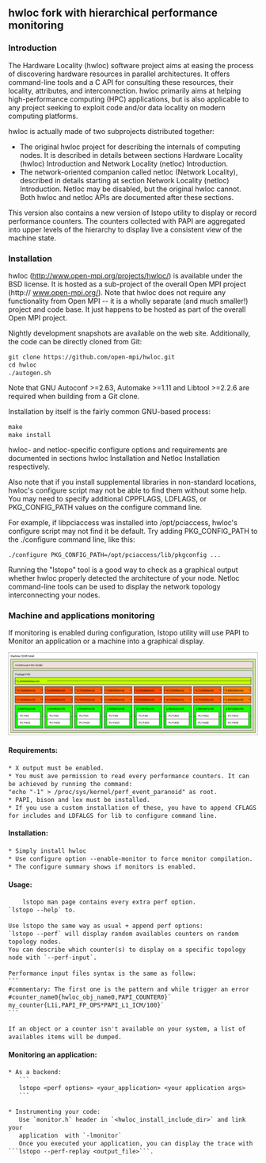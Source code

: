 ## hwloc fork with hierarchical performance monitoring
### Introduction

The Hardware Locality (hwloc) software project aims at easing the process of
discovering hardware resources in parallel architectures. It offers
command-line tools and a C API for consulting these resources, their locality,
attributes, and interconnection. hwloc primarily aims at helping
high-performance computing (HPC) applications, but is also applicable to any
project seeking to exploit code and/or data locality on modern computing
platforms.

hwloc is actually made of two subprojects distributed together:

  * The original hwloc project for describing the internals of computing nodes.
 It is described in details between sections Hardware Locality (hwloc)
 Introduction and Network Locality (netloc) Introduction.
  * The network-oriented companion called netloc (Network Locality), described
 in details starting at section Network Locality (netloc) Introduction.
 Netloc may be disabled, but the original hwloc cannot. Both hwloc and
 netloc APIs are documented after these sections.

This version also contains a new version of lstopo utility to display or record performance counters.
The counters collected with PAPI are aggregated into upper levels of the hierarchy to display live a consistent view of the machine state.

### Installation

hwloc (http://www.open-mpi.org/projects/hwloc/) is available under the BSD
license. It is hosted as a sub-project of the overall Open MPI project (http://
www.open-mpi.org/). Note that hwloc does not require any functionality from
Open MPI -- it is a wholly separate (and much smaller!) project and code base.
It just happens to be hosted as part of the overall Open MPI project.

Nightly development snapshots are available on the web site. Additionally, the
code can be directly cloned from Git:

```
git clone https://github.com/open-mpi/hwloc.git
cd hwloc
./autogen.sh
```

Note that GNU Autoconf >=2.63, Automake >=1.11 and Libtool >=2.2.6 are required
when building from a Git clone.

Installation by itself is the fairly common GNU-based process:

```./configure --prefix=...
make
make install
```

hwloc- and netloc-specific configure options and requirements are documented in
sections hwloc Installation and Netloc Installation respectively.

Also note that if you install supplemental libraries in non-standard locations,
hwloc's configure script may not be able to find them without some help. You
may need to specify additional CPPFLAGS, LDFLAGS, or PKG_CONFIG_PATH values on
the configure command line.

For example, if libpciaccess was installed into /opt/pciaccess, hwloc's
configure script may not find it be default. Try adding PKG_CONFIG_PATH to the
./configure command line, like this:

```
./configure PKG_CONFIG_PATH=/opt/pciaccess/lib/pkgconfig ...
```

Running the "lstopo" tool is a good way to check as a graphical output whether
hwloc properly detected the architecture of your node. Netloc command-line
tools can be used to display the network topology interconnecting your nodes.


### Machine and applications monitoring

If monitoring is enabled during configuration, lstopo utility will use PAPI to Monitor an application or a machine into a graphical display.

![Current machine state](https://github.com/NicolasDenoyelle/dynamic_lstopo/blob/monitor/E5-2650.png)

#### Requirements:
	* X output must be enabled.
	* You must ave permission to read every performance counters. It can be achieved by running the command: 
	"echo "-1" > /proc/sys/kernel/perf_event_paranoid" as root.
	* PAPI, bison and lex must be installed.
	* If you use a custom installation of these, you have to append CFLAGS for includes and LDFALGS for lib to configure command line. 

#### Installation:
	* Simply install hwloc
	* Use configure option --enable-monitor to force monitor compilation.
	* The configure summary shows if monitors is enabled.

#### Usage:
        lstopo man page contains every extra perf option.
	`lstopo --help` to. 

	Use lstopo the same way as usual + append perf options:
	`lstopo --perf` will display random availables counters on random topology nodes.
	You can describe which counter(s) to display on a specific topology node with `--perf-input`.

	Performance input files syntax is the same as follow:
	```
	#commentary: The first one is the pattern and while trigger an error
	#counter_name0{hwloc_obj_name0,PAPI_COUNTER0}`
	my_counter{L1i,PAPI_FP_OPS*PAPI_L1_ICM/100}`
	```

	If an object or a counter isn't available on your system, a list of 
	availables items will be dumped.

#### Monitoring an application:
	* As a backend:
	   ```
	   lstopo <perf options> <your_application> <your application args>
	   ```

	* Instrumenting your code:
	   Use `monitor.h` header in `<hwloc_install_include_dir>` and link your
	   application  with `-lmonitor`
	   Once you executed your application, you can display the trace with ```lstopo --perf-replay <output_file>```.


